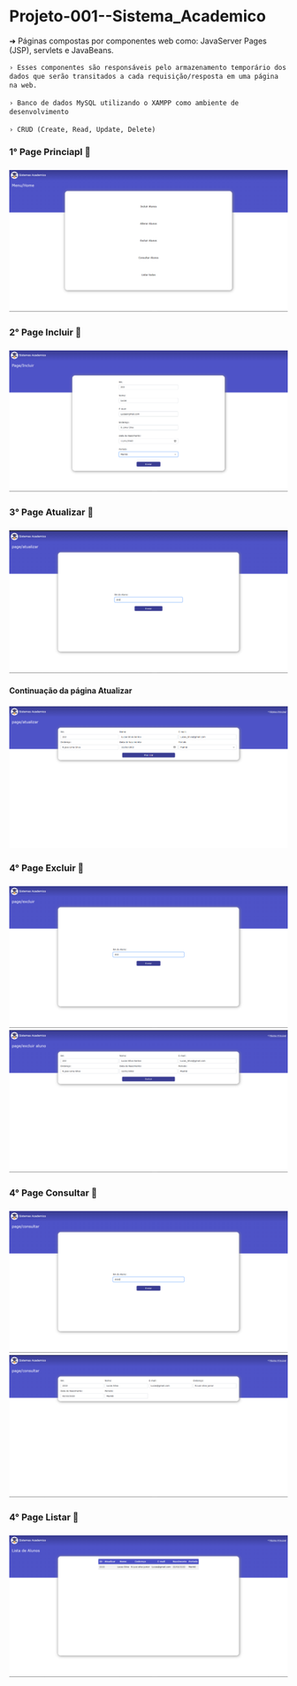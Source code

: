 # Projeto-001--Sistema_Academico

➜ Páginas compostas por componentes web como: JavaServer Pages (JSP), servlets e JavaBeans.

    › Esses componentes são responsáveis pelo armazenamento temporário dos dados que serão transitados a cada requisição/resposta em uma página na web.

    › Banco de dados MySQL utilizando o XAMPP como ambiente de desenvolvimento

    › CRUD (Create, Read, Update, Delete)

<h3>1° Page Princiapl 📸<h3>
<img src="/imagens/1- page.png" alt="pagina inicial">

<!--------------------------------------------------->

<h3>2° Page Incluir 📸<h3>
<img src="imagens/2- page.png" alt="pagina incluir">

<!--------------------------------------------------->

<h3>3° Page Atualizar 📸<h3>
<img src="imagens/3 - page.png" alt="pagina incluir">

<h4>Continuação da página Atualizar<h4>
<img src="imagens/4 - page.png" alt="pagina incluir">

<!--------------------------------------------------->

<h3>4° Page Excluir 📸<h3>
<img src="imagens/5 - page.png" alt="pagina Excluir">
<img src="imagens/6 - page.png" alt="pagina Excluir">

<!--------------------------------------------------->

<h3>4° Page Consultar 📸<h3>
<img src="imagens/7 - page.png" alt="pagina consultar">
<img src="imagens/8 - page.png" alt="pagina consultar">

<!--------------------------------------------------->

<h3>4° Page Listar 📸<h3>
<img src="imagens/9 - page.png" alt="pagina Listar">